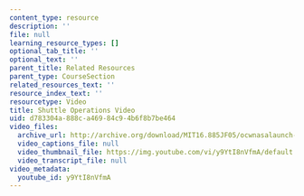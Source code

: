 ```yaml
---
content_type: resource
description: ''
file: null
learning_resource_types: []
optional_tab_title: ''
optional_text: ''
parent_title: Related Resources
parent_type: CourseSection
related_resources_text: ''
resource_index_text: ''
resourcetype: Video
title: Shuttle Operations Video
uid: d783304a-888c-a469-84c9-4b6f8b7be464
video_files:
  archive_url: http://archive.org/download/MIT16.885JF05/ocwnasalaunch-220k.mp4
  video_captions_file: null
  video_thumbnail_file: https://img.youtube.com/vi/y9YtI8nVfmA/default.jpg
  video_transcript_file: null
video_metadata:
  youtube_id: y9YtI8nVfmA
---
```


